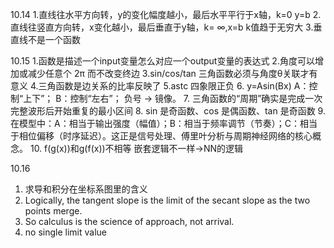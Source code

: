 10.14
1.直线往水平方向转，y的变化幅度越小，最后水平平行于x轴，k=0 y=b
2.直线往竖直方向转，x变化越小，最后垂直于y轴，k= ∞,x=b k值趋于无穷大
3.垂直线不是一个函数

10.15
1.函数是描述一个input变量怎么对应一个output变量的表达式
2.角度可以增加或减少任意个 2π 而不改变终边
3.sin/cos/tan 三角函数必须与角度θ关联才有意义
4.三角函数是边关系的比率反映了
5.astc 四象限正负
6. y=Asin(Bx)
A：控制“上下”；
B：控制“左右”；
负号 → 镜像。
7. 三角函数的“周期”确实是完成一次完整波形后开始重复的最小区间
8. sin 是奇函数、cos 是偶函数、tan 是奇函数
9. 在模型中：A：相当于输出强度（幅值）；B：相当于频率调节（节奏）；C：相当于相位偏移（时序延迟）。这正是信号处理、傅里叶分析与周期神经网络的核心概念。
10. f(g(x))和g(f(x))不相等 嵌套逻辑不一样->NN的逻辑

10.16
1. 求导和积分在坐标系图里的含义
2. Logically, the tangent slope is the limit of the secant slope as the two points merge.
3. So calculus is the science of approach, not arrival.
4. no single limit value